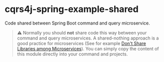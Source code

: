 # cqrs4j-spring-example-shared
Code shared between Spring Boot command and query microservice.

> :warning: Normally you should **not** share code this way between your command and query microservices. A shared-nothing approach is a good practice for microservices (See for example [Don't Share Libraries among Microservices](https://phauer.com/2016/dont-share-libraries-among-microservices/)). You can simply copy the content of this module directly into your command and projects.
